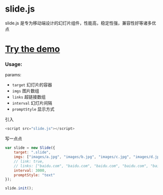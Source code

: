# slide.js
slide.js 是专为移动端设计的幻灯片组件，性能高，稳定性强，兼容性好等诸多优点<br>
# <a href="http://hanyang.me/demo/slide" target="_blank">Try the demo</a>
### Usage:
params: <br>
* `target` 幻灯片的容器<br>
* `imgs` 图片数组<br>
* `links` 超链接数组<br>
* `interval` 幻灯片间隔<br>
* `promptStyle` 显示方式<br>

引入<br>
```javascript
<script src="slide.js"></script>
```
写一点点<br>
```javascript
var slide = new Slide({
	target: ".slide",
	imgs: ["images/a.jpg", "images/b.jpg", "images/c.jpg", "images/d.jpg", "images/e.jpg"],
	// link: true,
	// links: ["baidu.com", "baidu.com", "baidu.com", "baidu.com", "baidu.com"],
	interval: 3000,
	promptStyle: "text"
});

slide.init();
